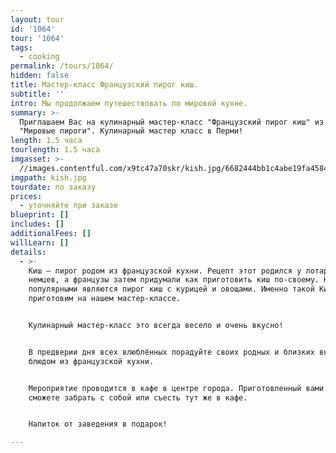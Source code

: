 ```yaml
---
layout: tour
id: '1064'
tour: '1064'
tags:
  - cooking
permalink: /tours/1064/
hidden: false
title: Мастер-класс Французский пирог киш.
subtitle: ''
intro: Мы продолжаем путешествовать по мировой кухне.
summary: >-
  Приглашаем Вас на кулинарный мастер-класс "Французский пирог киш" из серии
  "Мировые пироги". Кулинарный мастер класс в Перми!
length: 1.5 часа
tourlength: 1.5 часа
imgasset: >-
  //images.contentful.com/x9tc47a70skr/kish.jpg/6682444bb1c4abe19fa4584059704d2c/kish.jpg
imgpath: kish.jpg
tourdate: по заказу
prices:
  - уточняйте при заказе
blueprint: []
includes: []
additionalFees: []
willLearn: []
details:
  - >-
    Киш — пирог родом из французской кухни. Рецепт этот родился у лотарингских
    немцев, а французы затем придумали как приготовить киш по-своему. Наиболее
    популярными являются пирог киш с курицей и овощами. Именно такой Киш мы и
    приготовим на нашем мастер-классе.


    Кулинарный мастер-класс это всегда весело и очень вкусно!


    В предверии дня всех влюблённых порадуйте своих родных и близких вкусненьким
    блюдом из французской кухни.


    Мероприятие проводится в кафе в центре города. Приготовленный вами пирог Вы
    сможете забрать с собой или съесть тут же в кафе.


    Напиток от заведения в подарок!

---
```

